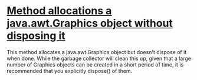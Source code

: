 # [Method allocations a java.awt.Graphics object without disposing it](http://fb-contrib.sourceforge.net/bugdescriptions.html#LGO_LINGERING_GRAPHICS_OBJECT)

This method allocates a java.awt.Graphics object but doesn't dispose of it when done. While
			the garbage collector will clean this up, given that a large number of Graphics objects can be
			created in a short period of time, it is recommended that you explicitly dispose() of them.